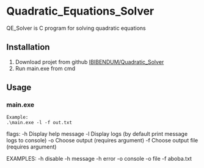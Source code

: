# Quadratic_Equations_Solver

QE_Solver is C program for solving quadratic equations

  

## Installation

  

1. Download projet from github [IBIBENDUM/Quadratic_Solver](https://github.com/IBIBENDUM/Quadratic_Solver)
2. Run main.exe from cmd
## Usage
### main.exe
~~~~~~~~
Example:
.\main.exe -l -f out.txt 
~~~~~~~~
flags:
-h Display help message
-l Display logs (by default print message logs to console)
-o Choose output (requires argument)
-f  Choose output file (requires argument)
 
EXAMPLES:
	-h disable -h message -h error
	-o console -o file
	-f aboba.txt
